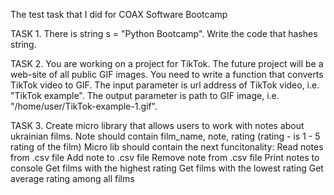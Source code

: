 The test task that I did for COAX Software Bootcamp

TASK 1. There is string s = "Python Bootcamp". Write the code that hashes string.

TASK 2. You are working on a project for TikTok. The future project will be a web-site of all public GIF images. You need to write a function that converts TikTok video to GIF. The input parameter is url address of TikTok video, i.e. "TikTok example". The output parameter is path to GIF image, i.e. "/home/user/TikTok-example-1.gif".


TASK 3. Create micro library that allows users to work with notes about ukrainian films. Note should contain film_name, note, rating (rating - is 1 - 5 rating of the film) Micro lib should contain the next funcitonality:
   Read notes from .csv file
  Add note to .csv file
  Remove note from .csv file
  Print notes to console
  Get films with the highest rating
  Get films with the lowest rating
  Get average rating among all films
